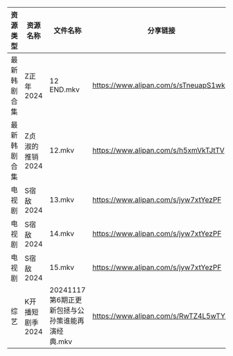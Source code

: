 | 资源类型   | 资源名称       | 文件名称                           | 分享链接                                 | 更新时间                |
| ------ | ---------- | ------------------------------ | ------------------------------------ | ------------------- |
| 最新韩剧合集 | Z正年2024    | 12 END.mkv                     | https://www.alipan.com/s/sTneuapS1wk | 2024-11-18 00:07:15 |
| 最新韩剧合集 | Z贞淑的推销2024 | 12.mkv                         | https://www.alipan.com/s/h5xmVkTJtTV | 2024-11-18 00:07:20 |
| 电视剧    | S宿敌2024    | 13.mkv                         | https://www.alipan.com/s/jyw7xtYezPF | 2024-11-18 00:06:40 |
| 电视剧    | S宿敌2024    | 14.mkv                         | https://www.alipan.com/s/jyw7xtYezPF | 2024-11-18 00:06:40 |
| 电视剧    | S宿敌2024    | 15.mkv                         | https://www.alipan.com/s/jyw7xtYezPF | 2024-11-18 00:06:40 |
| 综艺     | K开播短剧季2024 | 20241117第6期正更新包拯与公孙策谁能再演经典.mkv | https://www.alipan.com/s/RwTZ4L5wTYU | 2024-11-18 00:07:37 |
